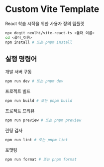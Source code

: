 # Custom Vite Template

React 학습 시작을 위한 사용자 정의 템플릿

```sh
npx degit neulhi/vite-react-ts <폴더_이름>
cd <폴더_이름>
npm install # 또는 pnpm install
```

## 실행 명령어

개발 서버 구동
```sh
npm run dev # 또는 pnpm dev
```

프로젝트 빌드
```sh
npm run build # 또는 pnpm build
```

프로젝트 프리뷰
```sh
npm run preview # 또는 pnpm preview 
```

린팅 검사
```sh
npm run lint # 또는 pnpm lint
```

포맷팅
```sh
npm run format # 또는 pnpm format
```